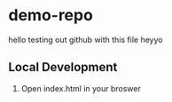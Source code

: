 # demo-repo
hello testing out github with this file 
heyyo



## Local Development 

1. Open index.html in your broswer